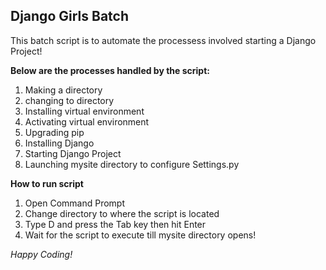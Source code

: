 ## Django Girls Batch

This batch script is to automate the processess involved starting a Django Project!

**Below are the processes handled by the script:**
1. Making a directory
2. changing to directory
3. Installing virtual environment
4. Activating virtual environment
5. Upgrading pip
6. Installing Django
7. Starting Django Project
8. Launching mysite directory to configure Settings.py

**How to run script**
1. Open Command Prompt
2. Change directory to where the script is located
3. Type D and press the Tab key then hit Enter 
4. Wait for the script to execute till mysite directory opens!

_Happy Coding!_ 